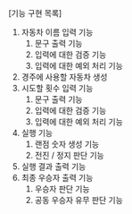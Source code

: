 [기능 구현 목록]
1. 자동차 이름 입력 기능
   1. 문구 출력 기능
   2. 입력에 대한 검증 기능
   3. 입력에 대한 예외 처리 기능
2. 경주에 사용할 자동차 생성
3. 시도할 횟수 입력 기능
   1. 문구 출력 기능
   2. 입력에 대한 검증 기능
   3. 입력에 대한 예외 처리 기능
4. 실행 기능
   1. 랜점 숫자 생성 기능
   2. 전진 / 정지 판단 기능
5. 실행 결과 출력 기능
6. 최종 우승자 출력 기능
   1. 우승자 판단 기능
   2. 공동 우승자 유무 판단 기능